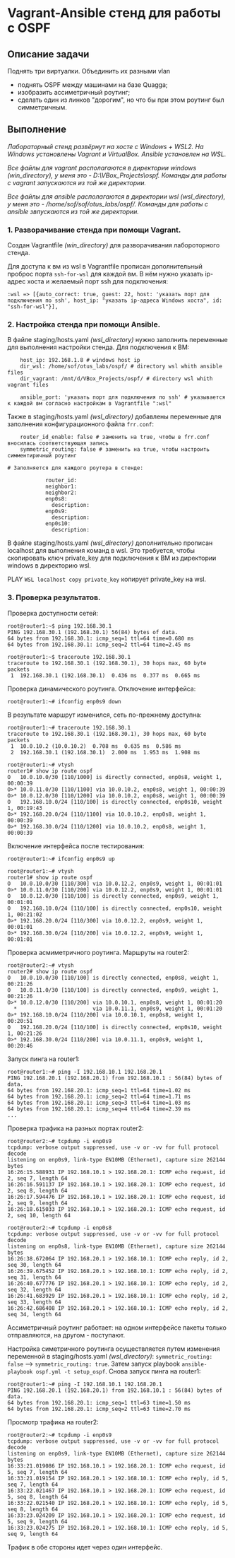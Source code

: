 # Vagrant-Ansible стeнд для работы с OSPF

## Описание задачи

Поднять три виртуалки.
Объединить их разными vlan
- поднять OSPF между машинами на базе Quagga;
- изобразить ассиметричный роутинг;
- сделать один из линков "дорогим", но что бы при этом роутинг был симметричным.

## Выполнение

*Лабораторный стенд развёрнут на хосте с Windows + WSL2. На Windows установлены Vagrant и VirtualBox. Ansible установлен на WSL.*

*Все файлы для vagrant располагаются в директории windows (win_directory), у меня это - D:\VBox_Projects\ospf\. Команды для работы с vagrant запускаются из той же директории.*

*Все файлы для ansible располагаются в директории wsl (wsl_directory), у меня это - /home/sof/sof/otus_labs/ospf/. Команды для работы с ansible звпускаются из той же директории.*

### 1. Разворачивание стенда при помощи Vagrant.

Создан Vagrantfile *(win_directory)* для разворачивания лабороторного стенда.

Для доступа к вм из wsl в Vagrantfile прописан дополнительный проброс порта `ssh-for-wsl` для каждой вм.
В нём нужно указать ip-адрес хоста и желаемый порт ssh для подключения:
```
:wsl =>	[{auto_correct: true, guest: 22, host: 'указать порт для подключения по ssh', host_ip: "указать ip-адреса Windows хоста", id: "ssh-for-wsl"}],
```

### 2. Настройка стенда при помощи Ansible.

В файле staging/hosts.yaml *(wsl_directory)* нужно заполнить переменные для выполнения настройки стенда.
Для подключения к ВМ:
```
    host_ip: 192.168.1.8 # windows host ip
    dir_wsl: /home/sof/otus_labs/ospf/ # directory wsl whith ansible files
    dir_vagrant: /mnt/d/VBox_Projects/ospf/ # directory wsl whith vagrant files
	
	ansible_port: 'указать порт для подключения по ssh' # указывается к каждой вм согласно настройкам в Vagrantfile ":wsl"
```
Также в staging/hosts.yaml *(wsl_directory)* добавлены переменные для заполнения конфигурационного файла `frr.conf`:
```
    router_id_enable: false # заменить на true, чтобы в frr.conf вносилась соответствующая запись
    symmetric_routing: false # заменить на true, чтобы настроить симментиричный роутинг

# Заполняется для каждого роутера в стенде:

            router_id: 
            neighbor1: 
            neighbor2: 
            enp0s8:
              description: 
            enp0s9:
              description: 
            enp0s10:
              description: 
```
В файле staging/hosts.yaml *(wsl_directory)* дополнительно прописан localhost для выполнения команд в wsl.
Это требуется, чтобы скопировать ключ private_key для подключения к ВМ из директории windows в директорию wsl.

PLAY `WSL localhost copy private_key` копирует private_key на wsl.

### 3. Проверка результатов.

Проверка доступности сетей:
```
root@router1:~$ ping 192.168.30.1
PING 192.168.30.1 (192.168.30.1) 56(84) bytes of data.
64 bytes from 192.168.30.1: icmp_seq=1 ttl=64 time=0.680 ms
64 bytes from 192.168.30.1: icmp_seq=2 ttl=64 time=2.45 ms

root@router1:~$ traceroute 192.168.30.1
traceroute to 192.168.30.1 (192.168.30.1), 30 hops max, 60 byte packets
 1  192.168.30.1 (192.168.30.1)  0.436 ms  0.377 ms  0.665 ms
```
Проверка динамического роутинга. Отключение интерфейса:
```
root@router1:~# ifconfig enp0s9 down
```
В результате маршрут изменился, сеть по-прежнему доступна:
```
root@router1:~# traceroute 192.168.30.1
traceroute to 192.168.30.1 (192.168.30.1), 30 hops max, 60 byte packets
 1  10.0.10.2 (10.0.10.2)  0.708 ms  0.635 ms  0.586 ms
 2  192.168.30.1 (192.168.30.1)  2.000 ms  1.953 ms  1.908 ms
 
root@router1:~# vtysh
router1# show ip route ospf
O   10.0.10.0/30 [110/1000] is directly connected, enp0s8, weight 1, 00:00:39
O>* 10.0.11.0/30 [110/1100] via 10.0.10.2, enp0s8, weight 1, 00:00:39
O>* 10.0.12.0/30 [110/1200] via 10.0.10.2, enp0s8, weight 1, 00:00:39
O   192.168.10.0/24 [110/100] is directly connected, enp0s10, weight 1, 00:19:43
O>* 192.168.20.0/24 [110/1100] via 10.0.10.2, enp0s8, weight 1, 00:00:39
O>* 192.168.30.0/24 [110/1200] via 10.0.10.2, enp0s8, weight 1, 00:00:39
```
Включение интерфейса после тестирования:
```
root@router1:~# ifconfig enp0s9 up

root@router1:~# vtysh
router1# show ip route ospf
O   10.0.10.0/30 [110/300] via 10.0.12.2, enp0s9, weight 1, 00:01:01
O>* 10.0.11.0/30 [110/200] via 10.0.12.2, enp0s9, weight 1, 00:01:01
O   10.0.12.0/30 [110/100] is directly connected, enp0s9, weight 1, 00:01:01
O   192.168.10.0/24 [110/100] is directly connected, enp0s10, weight 1, 00:21:02
O>* 192.168.20.0/24 [110/300] via 10.0.12.2, enp0s9, weight 1, 00:01:01
O>* 192.168.30.0/24 [110/200] via 10.0.12.2, enp0s9, weight 1, 00:01:01
```
Проверка асмиметричного роутинга. Маршруты на router2:
```
root@router2:~# vtysh
router2# show ip route ospf
O   10.0.10.0/30 [110/100] is directly connected, enp0s8, weight 1, 00:21:26
O   10.0.11.0/30 [110/100] is directly connected, enp0s9, weight 1, 00:21:26
O>* 10.0.12.0/30 [110/200] via 10.0.10.1, enp0s8, weight 1, 00:01:20
  *                        via 10.0.11.1, enp0s9, weight 1, 00:01:20
O>* 192.168.10.0/24 [110/200] via 10.0.10.1, enp0s8, weight 1, 00:20:51
O   192.168.20.0/24 [110/100] is directly connected, enp0s10, weight 1, 00:21:26
O>* 192.168.30.0/24 [110/200] via 10.0.11.1, enp0s9, weight 1, 00:20:46
```
Запуск пинга на router1:
```
root@router1:~# ping -I 192.168.10.1 192.168.20.1
PING 192.168.20.1 (192.168.20.1) from 192.168.10.1 : 56(84) bytes of data.
64 bytes from 192.168.20.1: icmp_seq=1 ttl=64 time=1.02 ms
64 bytes from 192.168.20.1: icmp_seq=2 ttl=64 time=1.71 ms
64 bytes from 192.168.20.1: icmp_seq=3 ttl=64 time=1.03 ms
64 bytes from 192.168.20.1: icmp_seq=4 ttl=64 time=2.39 ms
...
```
Проверка трафика на разных портах router2:
```
root@router2:~# tcpdump -i enp0s9
tcpdump: verbose output suppressed, use -v or -vv for full protocol decode
listening on enp0s9, link-type EN10MB (Ethernet), capture size 262144 bytes
16:26:15.588931 IP 192.168.10.1 > 192.168.20.1: ICMP echo request, id 2, seq 7, length 64
16:26:16.591137 IP 192.168.10.1 > 192.168.20.1: ICMP echo request, id 2, seq 8, length 64
16:26:17.594476 IP 192.168.10.1 > 192.168.20.1: ICMP echo request, id 2, seq 9, length 64
16:26:18.615033 IP 192.168.10.1 > 192.168.20.1: ICMP echo request, id 2, seq 10, length 64

root@router2:~# tcpdump -i enp0s8
tcpdump: verbose output suppressed, use -v or -vv for full protocol decode
listening on enp0s8, link-type EN10MB (Ethernet), capture size 262144 bytes
16:26:38.672064 IP 192.168.20.1 > 192.168.10.1: ICMP echo reply, id 2, seq 30, length 64
16:26:39.675452 IP 192.168.20.1 > 192.168.10.1: ICMP echo reply, id 2, seq 31, length 64
16:26:40.677776 IP 192.168.20.1 > 192.168.10.1: ICMP echo reply, id 2, seq 32, length 64
16:26:41.683929 IP 192.168.20.1 > 192.168.10.1: ICMP echo reply, id 2, seq 33, length 64
16:26:42.686408 IP 192.168.20.1 > 192.168.10.1: ICMP echo reply, id 2, seq 34, length 64

```
Ассиметричный роутинг работает: на одном интерфейсе пакеты только отправляются, на другом - поступают.

Настройка симетричного роутинга осуществляется путем изменения переменной в staging/hosts.yaml *(wsl_directory)*:
`symmetric_routing: false` --> `symmetric_routing: true`.
Затем запуск playbook `ansible-playbook ospf.yml -t setup_ospf`.
Снова запуск пинга на router1:
```
root@router1:~# ping -I 192.168.10.1 192.168.20.1
PING 192.168.20.1 (192.168.20.1) from 192.168.10.1 : 56(84) bytes of data.
64 bytes from 192.168.20.1: icmp_seq=1 ttl=63 time=1.50 ms
64 bytes from 192.168.20.1: icmp_seq=2 ttl=63 time=2.70 ms
```
Просмотр трафика на router2:
```
root@router2:~# tcpdump -i enp0s9
tcpdump: verbose output suppressed, use -v or -vv for full protocol decode
listening on enp0s9, link-type EN10MB (Ethernet), capture size 262144 bytes
16:33:21.019086 IP 192.168.10.1 > 192.168.20.1: ICMP echo request, id 5, seq 7, length 64
16:33:21.019154 IP 192.168.20.1 > 192.168.10.1: ICMP echo reply, id 5, seq 7, length 64
16:33:22.021467 IP 192.168.10.1 > 192.168.20.1: ICMP echo request, id 5, seq 8, length 64
16:33:22.021540 IP 192.168.20.1 > 192.168.10.1: ICMP echo reply, id 5, seq 8, length 64
16:33:23.024209 IP 192.168.10.1 > 192.168.20.1: ICMP echo request, id 5, seq 9, length 64
16:33:23.024275 IP 192.168.20.1 > 192.168.10.1: ICMP echo reply, id 5, seq 9, length 64
```
Трафик в обе стороны идет через один интерфейс.